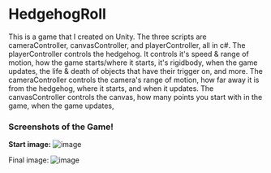 # HedgehogRoll
This is a game that I created on Unity. The three scripts are cameraController, canvasController, and playerController, all in c#. The playerController controls the hedgehog. It controls it's speed & range of motion, how the game starts/where it starts, it's rigidbody, when the game updates, the life & death of objects that have their trigger on, and more. The cameraController controls the camera's range of motion, how far away it is from the hedgehog, where it starts, and when it updates. The canvasController controls the canvas, how many points you start with in the game, when the game updates, 

### Screenshots of the Game!

__Start image:__
![image](https://user-images.githubusercontent.com/46334674/50805437-39cbb280-12a7-11e9-8e58-99786de2ab90.PNG)

Final image:
![image](https://user-images.githubusercontent.com/46334674/50805430-39331c00-12a7-11e9-86e7-695cd27298fd.PNG)
